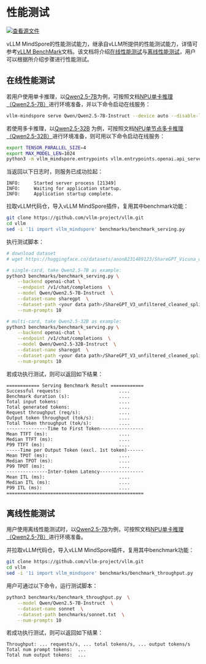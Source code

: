 # 性能测试

[![查看源文件](https://mindspore-website.obs.cn-north-4.myhuaweicloud.com/website-images/master/resource/_static/logo_source.svg)](https://gitee.com/mindspore/docs/blob/master/docs/vllm_mindspore/docs/source_zh_cn/user_guide/supported_features/benchmark/benchmark.md)

vLLM MindSpore的性能测试能力，继承自vLLM所提供的性能测试能力，详情可参考[vLLM BenchMark](https://github.com/vllm-project/vllm/blob/main/benchmarks/README.md)文档。该文档将介绍[在线性能测试](#在线性能测试)与[离线性能测试](#离线性能测试)，用户可以根据所介绍步骤进行性能测试。

## 在线性能测试

若用户使用单卡推理，以[Qwen2.5-7B](https://huggingface.co/Qwen/Qwen2.5-7B-Instruct)为例，可按照文档[NPU单卡推理（Qwen2.5-7B）](../../../getting_started/tutorials/qwen2.5_7b_singleNPU/qwen2.5_7b_singleNPU.md#在线推理)进行环境准备，并以下命令启动在线服务：

```bash
vllm-mindspore serve Qwen/Qwen2.5-7B-Instruct --device auto --disable-log-requests
```

若使用多卡推理，以[Qwen2.5-32B](https://huggingface.co/Qwen/Qwen2.5-32B-Instruct) 为例，可按照文档[NPU单节点多卡推理（Qwen2.5-32B）](../../../getting_started/tutorials/qwen2.5_32b_multiNPU/qwen2.5_32b_multiNPU.md#在线推理)进行环境准备，则可用以下命令启动在线服务：

```bash
export TENSOR_PARALLEL_SIZE=4
export MAX_MODEL_LEN=1024
python3 -m vllm_mindspore.entrypoints vllm.entrypoints.openai.api_server --model "Qwen/Qwen2.5-32B-Instruct" --trust_remote_code --tensor-parallel-size $TENSOR_PARALLEL_SIZE --max-model-len $MAX_MODEL_LEN
```

当返回以下日志时，则服务已成功拉起：

```text
INFO:     Started server process [21349]
INFO:     Waiting for application startup.
INFO:     Application startup complete.
```

拉取vLLM代码仓，导入vLLM MindSpore插件，复用其中benchmark功能：

```bash
git clone https://github.com/vllm-project/vllm.git
cd vllm
sed -i '1i import vllm_mindspore' benchmarks/benchmark_serving.py
```

执行测试脚本：

```bash
# download dataset
# wget https://huggingface.co/datasets/anon8231489123/ShareGPT_Vicuna_unfiltered/resolve/main/ShareGPT_V3_unfiltered_cleaned_split.json

# single-card, take Qwen2.5-7B as example:
python3 benchmarks/benchmark_serving.py \
    --backend openai-chat \
    --endpoint /v1/chat/completions  \
    --model Qwen/Qwen2.5-7B-Instruct  \
    --dataset-name sharegpt  \
    --dataset-path <your data path>/ShareGPT_V3_unfiltered_cleaned_split.json  \
    --num-prompts 10

# multi-card, take Qwen2.5-32B as example:
python3 benchmarks/benchmark_serving.py \
    --backend openai-chat \
    --endpoint /v1/chat/completions  \
    --model Qwen/Qwen2.5-32B-Instruct  \
    --dataset-name sharegpt  \
    --dataset-path <your data path>/ShareGPT_V3_unfiltered_cleaned_split.json  \
    --num-prompts 10
```

若成功执行测试，则可以返回如下结果：

```text
============ Serving Benchmark Result ============
Successful requests:                     ....
Benchmark duration (s):                  ....
Total input tokens:                      ....
Total generated tokens:                  ....
Request throughput (req/s):              ....
Output token throughput (tok/s):         ....
Total Token throughput (tok/s):          ....
---------------Time to First Token----------------
Mean TTFT (ms):                          ....
Median TTFT (ms):                        ....
P99 TTFT (ms):                           ....
-----Time per Output Token (excl. 1st token)------
Mean TPOT (ms):                          ....
Median TPOT (ms):                        ....
P99 TPOT (ms):                           ....
---------------Inter-token Latency----------------
Mean ITL (ms):                           ....
Median ITL (ms):                         ....
P99 ITL (ms):                            ....
==================================================
```

## 离线性能测试

用户使用离线性能测试时，以[Qwen2.5-7B](https://huggingface.co/Qwen/Qwen2.5-7B-Instruct)为例，可按照文档[NPU单卡推理（Qwen2.5-7B）](../../../getting_started/tutorials/qwen2.5_7b_singleNPU/qwen2.5_7b_singleNPU.md#离线推理)进行环境准备。

并拉取vLLM代码仓，导入vLLM MindSpore插件，复用其中benchmark功能：

```bash
git clone https://github.com/vllm-project/vllm.git
cd vllm
sed -i '1i import vllm_mindspore' benchmarks/benchmark_throughput.py
```

用户可通过以下命令，运行测试脚本：

```bash
python3 benchmarks/benchmark_throughput.py  \
    --model Qwen/Qwen2.5-7B-Instruct  \
    --dataset-name sonnet  \
    --dataset-path benchmarks/sonnet.txt  \
    --num-prompts 10
```

若成功执行测试，则可以返回如下结果：

```text
Throughput: ... requests/s, ... total tokens/s, ... output tokens/s
Total num prompt tokens:  ...
Total num output tokens:  ...
```
